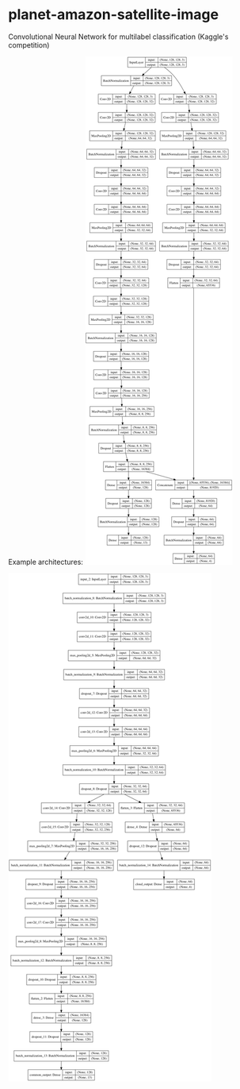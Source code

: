 # planet-amazon-satellite-image
Convolutional Neural Network for multilabel classification (Kaggle's competition)


Example architectures:
![Example](example_model_architecture2.png)

![Example1](example_model_architecture1.png)

